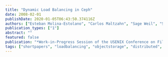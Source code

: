 ```yaml
---
title: "Dynamic Load Balancing in Ceph"
date: 2008-02-01
publishDate: 2020-01-05T06:43:50.374116Z
authors: ["Esteban Molina-Estolano", "Carlos Maltzahn", "Sage Weil", "Scott Brandt"]
publication_types: ["1"]
abstract: ""
featured: false
publication: "*Work-in-Progress Session of the USENIX Conference on File and Storage Technology (FAST 2008)*"
tags: ["shortpapers", "loadbalancing", "objectstorage", "distributed", "storage"]
---
```


